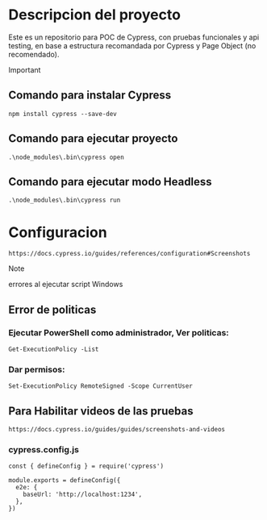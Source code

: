 # Descripcion del proyecto
Este es un repositorio para POC de Cypress, con pruebas funcionales y api testing, en base a estructura recomandada por Cypress y Page Object (no recomendado).

> [!IMPORTANT]  

## Comando para instalar Cypress
    npm install cypress --save-dev

## Comando para ejecutar proyecto
    .\node_modules\.bin\cypress open 

## Comando para ejecutar modo Headless
    .\node_modules\.bin\cypress run 

# Configuracion
    https://docs.cypress.io/guides/references/configuration#Screenshots 

 > [!NOTE]
 > errores al ejecutar script Windows
 
 ## Error de politicas

 ### Ejecutar PowerShell como administrador, Ver politicas:
    Get-ExecutionPolicy -List

 ### Dar permisos:
    Set-ExecutionPolicy RemoteSigned -Scope CurrentUser

## Para Habilitar videos de las pruebas
    https://docs.cypress.io/guides/guides/screenshots-and-videos 


### cypress.config.js

```
const { defineConfig } = require('cypress')

module.exports = defineConfig({
  e2e: {
    baseUrl: 'http://localhost:1234',
  },
})
```